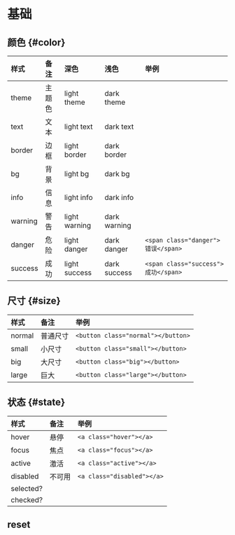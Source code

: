 # 基础

## 颜色 {#color}
| 样式 | 备注 |  深色 | 浅色 | 举例 |
| :--- | :--- | :--- | :--- | :--- |
| theme | 主题色 | light theme | dark theme |  |
| text | 文本 | light text | dark text |  |
| border | 边框 | light border | dark border |  |
| bg | 背景 | light bg | dark bg |  |
| info | 信息 | light info | dark info |  |
| warning | 警告 | light warning | dark warning |  |
| danger | 危险 | light danger | dark danger | `<span class="danger">错误</span>` |
| success | 成功 | light success | dark success | `<span class="success">成功</span>` |

## 尺寸 {#size}
| 样式 | 备注 | 举例 |
| :--- | :--- | :--- |
| normal | 普通尺寸 | `<button class="normal"></button>` |
| small | 小尺寸 | `<button class="small"></button>` |
| big | 大尺寸 | `<button class="big"></button>` |
| large | 巨大 | `<button class="large"></button>` |

## 状态 {#state}
| 样式 | 备注 | 举例 |
| :--- | :--- | :--- |
| hover | 悬停 | `<a class="hover"></a>` |
| focus | 焦点 | `<a class="focus"></a>` |
| active | 激活 | `<a class="active"></a>` |
| disabled | 不可用 | `<a class="disabled"></a>` |
| selected? |  |  |
| checked? |  |  |

## reset